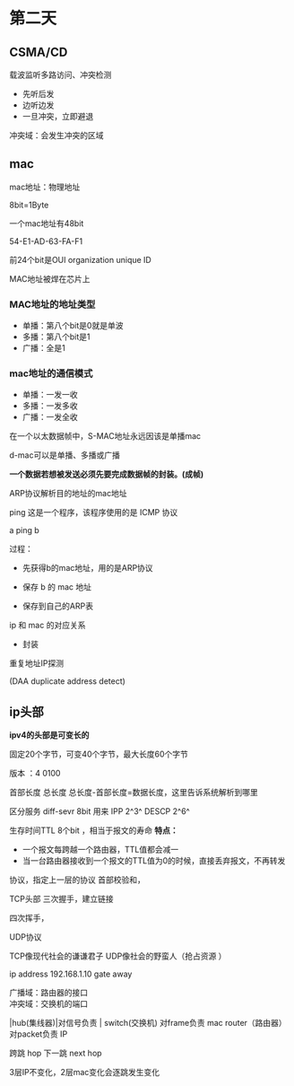 # 第二天

## CSMA/CD
 载波监听多路访问、冲突检测

- 先听后发
- 边听边发
- 一旦冲突，立即避退

冲突域：会发生冲突的区域
## mac
mac地址：物理地址

8bit=1Byte

一个mac地址有48bit

54-E1-AD-63-FA-F1

前24个bit是OUI organization unique ID

MAC地址被焊在芯片上

### MAC地址的地址类型
- 单播：第八个bit是0就是单波
- 多播：第八个bit是1
- 广播：全是1

### mac地址的通信模式

- 单播：一发一收
- 多播：一发多收
- 广播：一发全收

在一个以太数据帧中，S-MAC地址永远因该是单播mac

d-mac可以是单播、多播或广播

**一个数据若想被发送必须先要完成数据帧的封装。(成帧)**

ARP协议解析目的地址的mac地址

ping 这是一个程序，该程序使用的是 ICMP 协议


a ping b 

过程：

- 先获得b的mac地址，用的是ARP协议

- 保存 b 的 mac 地址

- 保存到自己的ARP表

ip 和 mac 的对应关系

- 封装


重复地址IP探测

(DAA duplicate address detect)

## ip头部

**ipv4的头部是可变长的**

固定20个字节，可变40个字节，最大长度60个字节

版本 ：4 0100

首部长度 总长度 总长度-首部长度=数据长度，这里告诉系统解析到哪里

区分服务 diff-sevr 8bit 用来 
IPP 2^3^
DESCP 2^6^

生存时间TTL 8个bit ，相当于报文的寿命
**特点：**
- 一个报文每跨越一个路由器，TTL值都会减一
- 当一台路由器接收到一个报文的TTL值为0的时候，直接丢弃报文，不再转发

协议，指定上一层的协议
首部校验和，


TCP头部
三次握手，建立链接

四次挥手，

UDP协议

TCP像现代社会的谦谦君子
UDP像社会的野蛮人（抢占资源 ）

ip address 192.168.1.10
gate away


广播域：路由器的接口   
冲突域：交换机的端口  

|hub(集线器)|对信号负责    |
switch(交换机)   对frame负责   mac
router（路由器） 对packet负责 IP

跨跳 hop 
下一跳 next hop

3层IP不变化，2层mac变化会逐跳发生变化




